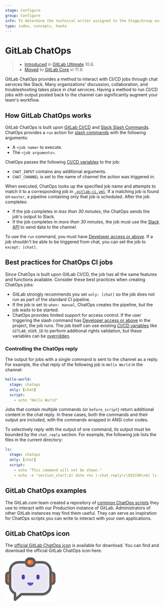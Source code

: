 ```yaml
---
stage: Configure
group: Configure
info: To determine the technical writer assigned to the Stage/Group associated with this page, see https://about.gitlab.com/handbook/engineering/ux/technical-writing/#designated-technical-writers
type: index, concepts, howto
---
```


# GitLab ChatOps

> - [Introduced](https://gitlab.com/gitlab-org/gitlab/-/merge_requests/4466) in [GitLab Ultimate](https://about.gitlab.com/pricing/) 10.6.
> - [Moved](https://gitlab.com/gitlab-org/gitlab-foss/-/merge_requests/24780) to [GitLab Core](https://about.gitlab.com/pricing/) in 11.9.

GitLab ChatOps provides a method to interact with CI/CD jobs through chat services
like Slack. Many organizations' discussion, collaboration, and troubleshooting takes
place in chat services. Having a method to run CI/CD jobs with output
posted back to the channel can significantly augment your team's workflow.

## How GitLab ChatOps works

GitLab ChatOps is built upon [GitLab CI/CD](../README.md) and
[Slack Slash Commands](../../user/project/integrations/slack_slash_commands.md).
ChatOps provides a `run` action for [slash commands](../../integration/slash_commands.md)
with the following arguments:

- A `<job name>` to execute.
- The `<job arguments>`.

ChatOps passes the following [CI/CD variables](../variables/README.md#predefined-environment-variables)
to the job:

- `CHAT_INPUT` contains any additional arguments.
- `CHAT_CHANNEL` is set to the name of channel the action was triggered in.

When executed, ChatOps looks up the specified job name and attempts to match it
to a corresponding job in [`.gitlab-ci.yml`](../yaml/README.md). If a matching job
is found on `master`, a pipeline containing only that job is scheduled. After the
job completes:

- If the job completes in *less than 30 minutes*, the ChatOps sends the job's output to Slack.
- If the job completes in *more than 30 minutes*, the job must use the
  [Slack API](https://api.slack.com/) to send data to the channel.

To use the `run` command, you must have
[Developer access or above](../../user/permissions.md#project-members-permissions).
If a job shouldn't be able to be triggered from chat, you can set the job to `except: [chat]`.

## Best practices for ChatOps CI jobs

Since ChatOps is built upon GitLab CI/CD, the job has all the same features and
functions available. Consider these best practices when creating ChatOps jobs:

- GitLab strongly recommends you set `only: [chat]` so the job does not run as part
  of the standard CI pipeline.
- If the job is set to `when: manual`, ChatOps creates the pipeline, but the job waits to be started.
- ChatOps provides limited support for access control. If the user triggering the
  slash command has [Developer access or above](../../user/permissions.md#project-members-permissions)
  in the project, the job runs. The job itself can use existing
  [CI/CD variables](../variables/README.md#predefined-environment-variables) like
  `GITLAB_USER_ID` to perform additional rights validation, but
  these variables can be [overridden](../variables/README.md#priority-of-environment-variables).

### Controlling the ChatOps reply

The output for jobs with a single command is sent to the channel as a reply. For
example, the chat reply of the following job is `Hello World` in the channel:

```yaml
hello-world:
  stage: chatops
  only: [chat]
  script:
    - echo "Hello World"
```

Jobs that contain multiple commands (or `before_script`) return additional
content in the chat reply. In these cases, both the commands and their output are
included, with the commands wrapped in ANSI color codes.

To selectively reply with the output of one command, its output must be bounded by
the `chat_reply` section. For example, the following job lists the files in the
current directory:

```yaml
ls:
  stage: chatops
  only: [chat]
  script:
    - echo "This command will not be shown."
    - echo -e "section_start:$( date +%s ):chat_reply\r\033[0K\n$( ls -la )\nsection_end:$( date +%s ):chat_reply\r\033[0K"
```

## GitLab ChatOps examples

The GitLab.com team created a repository of [common ChatOps scripts](https://gitlab.com/gitlab-com/chatops)
they use to interact with our Production instance of GitLab. Administrators of
other GitLab instances may find them useful. They can serve as inspiration for ChatOps
scripts you can write to interact with your own applications.

## GitLab ChatOps icon

The [official GitLab ChatOps icon](img/gitlab-chatops-icon.png) is available for download.
You can find and download the official GitLab ChatOps icon here.

![GitLab ChatOps bot icon](img/gitlab-chatops-icon-small.png)

<!-- ## Troubleshooting

Include any troubleshooting steps that you can foresee. If you know beforehand what issues
one might have when setting this up, or when something is changed, or on upgrading, it's
important to describe those, too. Think of things that may go wrong and include them here.
This is important to minimize requests for support, and to avoid doc comments with
questions that you know someone might ask.

Each scenario can be a third-level heading, e.g. `### Getting error message X`.
If you have none to add when creating a doc, leave this section in place
but commented out to help encourage others to add to it in the future. -->
